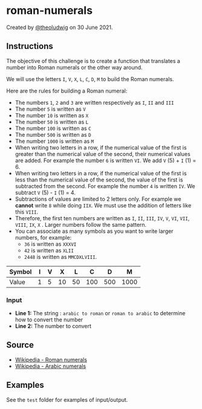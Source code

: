 # roman-numerals

Created by [@theoludwig](https://github.com/theoludwig) on 30 June 2021.

## Instructions

The objective of this challenge is to create a function that translates a number into Roman numerals or the other way around.

We will use the letters `I`, `V`, `X`, `L`, `C`, `D`, `M` to build the Roman numerals.

Here are the rules for building a Roman numeral:

- The numbers `1`, `2` and `3` are written respectively as `I`, `II` and `III`
- The number `5` is written as `V`
- The number `10` is written as `X`
- The number `50` is written as `L`
- The number `100` is written as `C`
- The number `500` is written as `D`
- The number `1000` is written as `M`
- When writing two letters in a row, if the numerical value of the first is greater than the numerical value of the second, their numerical values ​​are added. For example the number `6` is written `VI`. We add `V` (5) + `I` (1) = 6.
- When writing two letters in a row, if the numerical value of the first is less than the numerical value of the second, the value of the first is subtracted from the second. For example the number `4` is written `IV`. We subtract `V` (5) - `I` (1) = 4.
- Subtractions of values ​​are limited to 2 letters only. For example we **cannot** write `8` while doing `IIX`. We must use the addition of letters like this `VIII`.
- Therefore, the first ten numbers are written as `I`, `II`, `III`, `IV`, `V`, `VI`, `VII`, `VIII`, `IX`, `X` . Larger numbers follow the same pattern.
- You can associate as many symbols as you want to write larger numbers, for example:
  - `36` is written as `XXXVI`
  - `42` is written as `XLII`
  - `2448` is written as `MMCDXLVIII`.

| Symbol | I | V | X  | L  | C   | D   | M    |
|--------|---|---|----|----|-----|-----|------|
| Value  | 1 | 5 | 10 | 50 | 100 | 500 | 1000 |

### Input

- **Line 1:** The string : `arabic to roman` or `roman to arabic` to determine how to convert the number
- **Line 2:** The number to convert

## Source

- [Wikipedia - Roman numerals](https://en.wikipedia.org/wiki/Roman_numerals)
- [Wikipedia - Arabic numerals](https://en.wikipedia.org/wiki/Arabic_numerals)

## Examples

See the `test` folder for examples of input/output.
